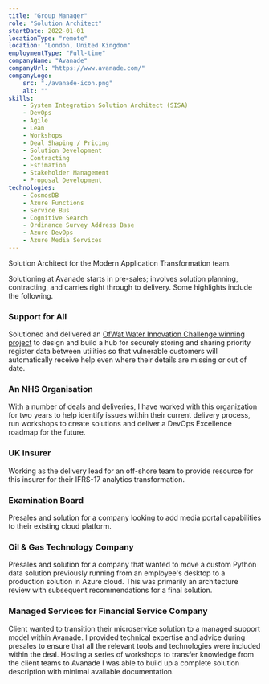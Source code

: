 ```yaml
---
title: "Group Manager"
role: "Solution Architect"
startDate: 2022-01-01
locationType: "remote"
location: "London, United Kingdom"
employmentType: "Full-time"
companyName: "Avanade"
companyUrl: "https://www.avanade.com/"
companyLogo:
    src: "./avanade-icon.png"
    alt: ""
skills:
    - System Integration Solution Architect (SISA)
    - DevOps
    - Agile
    - Lean
    - Workshops
    - Deal Shaping / Pricing
    - Solution Development
    - Contracting
    - Estimation
    - Stakeholder Management
    - Proposal Development
technologies:
    - CosmosDB
    - Azure Functions
    - Service Bus
    - Cognitive Search
    - Ordinance Survey Address Base
    - Azure DevOps
    - Azure Media Services
---
```

Solution Architect for the Modern Application Transformation team.

Solutioning at Avanade starts in pre-sales; involves solution planning, contracting, and carries right through to delivery. Some highlights include the following.

### Support for All

Solutioned and delivered an [OfWat Water Innovation Challenge winning project](https://waterinnovation.challenges.org/winners/support-for-all/) to design and build a hub for securely storing and sharing priority register data between utilities so that vulnerable customers will automatically receive help even where their details are missing or out of date.

### An NHS Organisation

With a number of deals and deliveries, I have worked with this organization for two years to help identify issues within their current delivery process, run workshops to create solutions and deliver a DevOps Excellence roadmap for the future.

### UK Insurer

Working as the delivery lead for an off-shore team to provide resource for this insurer for their IFRS-17 analytics transformation.

### Examination Board

Presales and solution for a company looking to add media portal capabilities to their existing cloud platform.

### Oil & Gas Technology Company

Presales and solution for a company that wanted to move a custom Python data solution previously running from an employee's desktop to a production solution in Azure cloud. This was primarily an architecture review with subsequent recommendations for a final solution.

### Managed Services for Financial Service Company

Client wanted to transition their microservice solution to a managed support model within Avanade. I provided technical expertise and advice during presales to ensure that all the relevant tools and technologies were included within the deal. Hosting a series of workshops to transfer knowledge from the client teams to Avanade I was able to build up a complete solution description with minimal available documentation.
